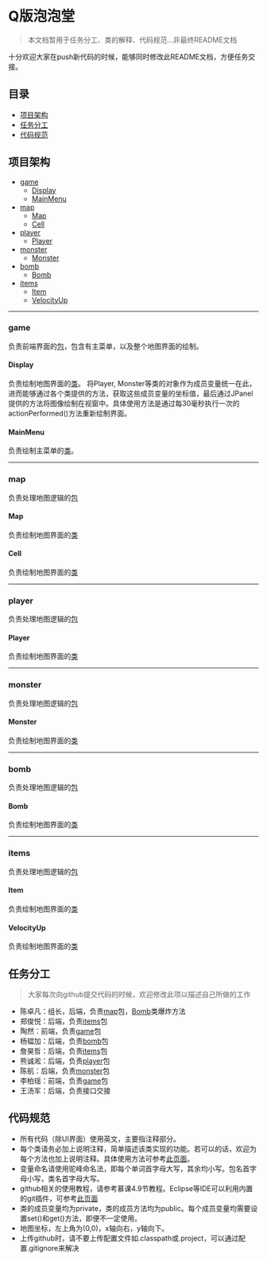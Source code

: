 # Q版泡泡堂

> 本文档暂用于任务分工、类的解释、代码规范...非最终README文档

十分欢迎大家在push新代码的时候，能够同时修改此README文档，方便任务交接。

## 目录

- [项目架构](#项目架构)
- [任务分工](#任务分工)
- [代码规范](#代码规范)


## 项目架构

- [game](#game)
	- [Display](#Display)
	- [MainMenu](#MainMenu)
- [map](#map)
	- [Map](#Map)
	- [Cell](#Cell)
- [player](#player)
	- [Player](#Player)
- [monster](#monster)
	- [Monster](#Monster)
- [bomb](#bomb)
	- [Bomb](#Bomb)
- [items](#items)
	- [Item](#Item)
	- [VelocityUp](#VelocityUp)

---
### game
负责前端界面的[包](src/game)，包含有主菜单，以及整个地图界面的绘制。

#### Display
负责绘制地图界面的[类](src/game/Display.java)。
将Player, Monster等类的对象作为成员变量统一在此，进而能够通过各个类提供的方法，获取这些成员变量的坐标值，最后通过JPanel提供的方法将图像绘制在视窗中。具体使用方法是通过每30毫秒执行一次的actionPerformed()方法重新绘制界面。

#### MainMenu
负责绘制主菜单的[类](src/game/MainMenu.java)。

---
### map
负责处理地图逻辑的[包](src/map)

#### Map
负责绘制地图界面的[类](src/map/Map.java)

#### Cell
负责绘制地图界面的[类](src/map/Cell.java)

---
### player
负责处理地图逻辑的[包](src/player)

#### Player
负责绘制地图界面的[类](src/player/Player.java)

---
### monster
负责处理地图逻辑的[包](src/monster)

#### Monster
负责绘制地图界面的[类](src/monster/Monster.java)

---
### bomb
负责处理地图逻辑的[包](src/bomb)

#### Bomb
负责绘制地图界面的[类](src/bomb/Bomb.java)

---
### items
负责处理地图逻辑的[包](src/items)

#### Item
负责绘制地图界面的[类](src/items/Item.java)

#### VelocityUp
负责绘制地图界面的[类](src/items/VelocityUp.java)

## 任务分工
> 大家每次向github提交代码的时候，欢迎修改此项以描述自己所做的工作

- 陈卓凡：组长，后端，负责[map](#map)包，[Bomb](#Bomb)类爆炸方法
- 郑俊悦：后端，负责[items](#items)包
- 陶然：前端，负责[game](#game)包
- 杨韫加：后端，负责[bomb](#bomb)包
- 詹昊哲：后端，负责[items](#items)包
- 熊诚淞：后端，负责[player](#player)包
- 陈航：后端，负责[monster](#monster)包
- 李柏瑶：前端，负责[game](#game)包
- 王汤军：后端，负责接口交接

## 代码规范
- 所有代码（除UI界面）使用英文，主要指注释部分。
- 每个类请务必加上说明注释，简单描述该类实现的功能。若可以的话，欢迎为每个方法也加上说明注释。具体使用方法可参考[此页面](https://www.runoob.com/java/java-documentation.html)。
- 变量命名请使用驼峰命名法，即每个单词首字母大写，其余均小写。包名首字母小写，类名首字母大写。
- github相关的使用教程，请参考慕课4.9节教程。Eclipse等IDE可以利用内置的git插件，可参考[此页面](https://blog.csdn.net/bendanany/article/details/78891804)
- 类的成员变量均为private，类的成员方法均为public。每个成员变量均需要设置set()和get()方法，即便不一定使用。
- 地图坐标，左上角为(0,0)，x轴向右，y轴向下。
- 上传github时，请不要上传配置文件如.classpath或.project，可以通过配置.gitignore来解决

